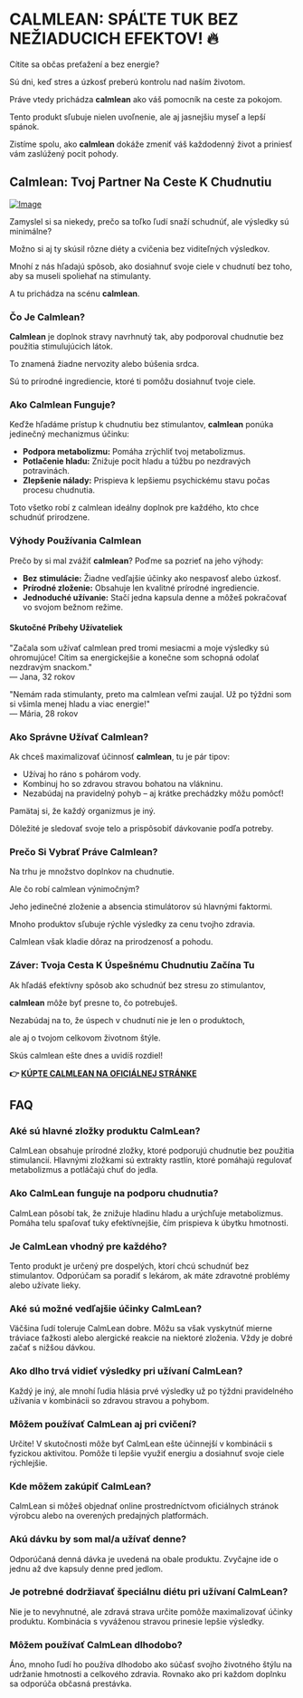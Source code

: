 # CALMLEAN: SPÁĽTE TUK BEZ NEŽIADUCICH EFEKTOV! 🔥

Cítite sa občas preťažení a bez energie? 

Sú dni, keď stres a úzkosť preberú kontrolu nad naším životom. 

Práve vtedy prichádza **calmlean** ako váš pomocník na ceste za pokojom. 

Tento produkt sľubuje nielen uvoľnenie, ale aj jasnejšiu myseľ a lepší spánok. 

Zistíme spolu, ako **calmlean** dokáže zmeniť váš každodenný život a priniesť vám zaslúžený pocit pohody.

## Calmlean: Tvoj Partner Na Ceste K Chudnutiu

[![Image](https://www2.sellhealth.com/238/calmlean_3_1.jpg)](https://gchaffi.com/NkaVlaEe)

Zamyslel si sa niekedy, prečo sa toľko ľudí snaží schudnúť, ale výsledky sú minimálne? 

Možno si aj ty skúsil rôzne diéty a cvičenia bez viditeľných výsledkov. 

Mnohí z nás hľadajú spôsob, ako dosiahnuť svoje ciele v chudnutí bez toho, aby sa museli spoliehať na stimulanty. 

A tu prichádza na scénu **calmlean**.

### Čo Je Calmlean?

**Calmlean** je doplnok stravy navrhnutý tak, aby podporoval chudnutie bez použitia stimulujúcich látok. 

To znamená žiadne nervozity alebo búšenia srdca. 

Sú to prírodné ingrediencie, ktoré ti pomôžu dosiahnuť tvoje ciele.

### Ako Calmlean Funguje?

Keďže hľadáme prístup k chudnutiu bez stimulantov, **calmlean** ponúka jedinečný mechanizmus účinku:

- **Podpora metabolizmu:** Pomáha zrýchliť tvoj metabolizmus.
- **Potlačenie hladu:** Znižuje pocit hladu a túžbu po nezdravých potravinách.
- **Zlepšenie nálady:** Prispieva k lepšiemu psychickému stavu počas procesu chudnutia.

Toto všetko robí z calmlean ideálny doplnok pre každého, kto chce schudnúť prirodzene.

### Výhody Používania Calmlean

Prečo by si mal zvážiť **calmlean**? Poďme sa pozrieť na jeho výhody:

- **Bez stimulácie:** Žiadne vedľajšie účinky ako nespavosť alebo úzkosť.
- **Prírodné zloženie:** Obsahuje len kvalitné prírodné ingrediencie.
- **Jednoduché užívanie:** Stačí jedna kapsula denne a môžeš pokračovať vo svojom bežnom režime.

#### Skutočné Príbehy Užívateliek

"Začala som užívať calmlean pred tromi mesiacmi a moje výsledky sú ohromujúce! 
Cítim sa energickejšie a konečne som schopná odolať nezdravým snackom."  
— Jana, 32 rokov

"Nemám rada stimulanty, preto ma calmlean veľmi zaujal. 
Už po týždni som si všimla menej hladu a viac energie!"  
— Mária, 28 rokov

### Ako Správne Užívať Calmlean?

Ak chceš maximalizovať účinnosť **calmlean**, tu je pár tipov:

- Užívaj ho ráno s pohárom vody.
- Kombinuj ho so zdravou stravou bohatou na vlákninu.
- Nezabúdaj na pravidelný pohyb – aj krátke prechádzky môžu pomôcť!

Pamätaj si, že každý organizmus je iný. 

Dôležité je sledovať svoje telo a prispôsobiť dávkovanie podľa potreby.

### Prečo Si Vybrať Práve Calmlean?

Na trhu je množstvo doplnkov na chudnutie. 

Ale čo robí calmlean výnimočným? 

Jeho jedinečné zloženie a absencia stimulátorov sú hlavnými faktormi. 

Mnoho produktov sľubuje rýchle výsledky za cenu tvojho zdravia. 

Calmlean však kladie dôraz na prirodzenosť a pohodu.

### Záver: Tvoja Cesta K Úspešnému Chudnutiu Začína Tu

Ak hľadáš efektívny spôsob ako schudnúť bez stresu zo stimulantov,

**calmlean** môže byť presne to, čo potrebuješ.

Nezabúdaj na to, že úspech v chudnutí nie je len o produktoch,

ale aj o tvojom celkovom životnom štýle.

Skús calmlean ešte dnes a uvidíš rozdiel!



**👉 [KÚPTE CALMLEAN NA OFICIÁLNEJ STRÁNKE](https://gchaffi.com/NkaVlaEe)**

## FAQ

### Aké sú hlavné zložky produktu CalmLean?  
CalmLean obsahuje prírodné zložky, ktoré podporujú chudnutie bez použitia stimulancií. Hlavnými zložkami sú extrakty rastlín, ktoré pomáhajú regulovať metabolizmus a potláčajú chuť do jedla.

### Ako CalmLean funguje na podporu chudnutia?  
CalmLean pôsobí tak, že znižuje hladinu hladu a urýchľuje metabolizmus. Pomáha telu spaľovať tuky efektívnejšie, čím prispieva k úbytku hmotnosti.

### Je CalmLean vhodný pre každého?  
Tento produkt je určený pre dospelých, ktorí chcú schudnúť bez stimulantov. Odporúčam sa poradiť s lekárom, ak máte zdravotné problémy alebo užívate lieky.

### Aké sú možné vedľajšie účinky CalmLean?  
Väčšina ľudí toleruje CalmLean dobre. Môžu sa však vyskytnúť mierne tráviace ťažkosti alebo alergické reakcie na niektoré zloženia. Vždy je dobré začať s nižšou dávkou.

### Ako dlho trvá vidieť výsledky pri užívaní CalmLean?  
Každý je iný, ale mnohí ľudia hlásia prvé výsledky už po týždni pravidelného užívania v kombinácii so zdravou stravou a pohybom.

### Môžem používať CalmLean aj pri cvičení?  
Určite! V skutočnosti môže byť CalmLean ešte účinnejší v kombinácii s fyzickou aktivitou. Pomôže ti lepšie využiť energiu a dosiahnuť svoje ciele rýchlejšie.

### Kde môžem zakúpiť CalmLean?  
CalmLean si môžeš objednať online prostredníctvom oficiálnych stránok výrobcu alebo na overených predajných platformách.

### Akú dávku by som mal/a užívať denne?  
Odporúčaná denná dávka je uvedená na obale produktu. Zvyčajne ide o jednu až dve kapsuly denne pred jedlom.

### Je potrebné dodržiavať špeciálnu diétu pri užívaní CalmLean?  
Nie je to nevyhnutné, ale zdravá strava určite pomôže maximalizovať účinky produktu. Kombinácia s vyváženou stravou prinesie lepšie výsledky.

### Môžem používať CalmLean dlhodobo?  
Áno, mnoho ľudí ho používa dlhodobo ako súčasť svojho životného štýlu na udržanie hmotnosti a celkového zdravia. Rovnako ako pri každom doplnku sa odporúča občasná prestávka.